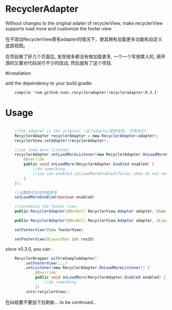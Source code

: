 # RecyclerAdapter

Without changes to the original adater of recyclerView, make recyclerView supports load more and customize the footer view

在不改动RecyclerView原有adapter的情况下，使其拥有加载更多功能和自定义底部视图。

在项目做了好几个页面后, 发现很多都没有做加载更多, 一个一个写很累人的, 用开源的又要对代码进行不少的改动, 然后就有了这个项目.

#Installation

add the dependency to your build.gradle:
```
    compile 'com.github.nukc.recycleradapter:recycleradapter:0.3.1'
```

# Usage

```java

    //the adapter is the original (这个adapter是原有的, 不改动它)
    RecyclerAdapter recyclerAdapter = new RecyclerAdapter(adapter);
    recyclerView.setAdapter(recyclerAdapter);

    //set load more listener
    recyclerAdapter.setLoadMoreListener(new RecyclerAdapter.OnLoadMoreListener() {
        @Override
        public void onLoadMore(RecyclerAdapter.Enabled enabled) {
            //do something
            //you can enabled.setLoadMoreEnabled(false) when do not need load more
        }
    });

    //设置是否启用加载更多
    setLoadMoreEnabled(boolean enabled)

    //customize the footer view
    public RecyclerAdapter(@NonNull RecyclerView.Adapter adapter, View footerView)

    public RecyclerAdapter(@NonNull RecyclerView.Adapter adapter, @LayoutRes int resId)

    setFooterView(View footerView)

    setFooterView(@LayoutRes int resId)
```

since v0.3.0, you can :

```java
    RecyclerWrapper.with(mSampleAdapter)
        .setFooterView(...)
        .setListener(new RecyclerAdapter.OnLoadMoreListener() {
             @Override
             public void onLoadMore(RecyclerAdapter.Enabled enabled) {
                 //do something
             })
        .into(recyclerView);
```

在纠结要不要加下拉刷新...
to be continued...